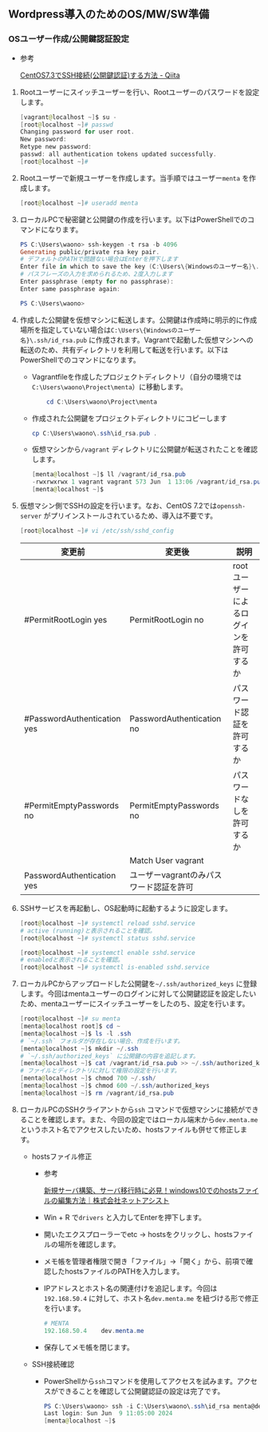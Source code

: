 ## Wordpress導入のためのOS/MW/SW準備

### OSユーザー作成/公開鍵認証設定

- 参考
    
    [CentOS7.3でSSH接続(公開鍵認証)する方法 - Qiita](https://qiita.com/uhooi/items/137de4578534c8e7e7f2)
    
1. Rootユーザーにスイッチユーザーを行い、Rootユーザーのパスワードを設定します。
    
    ```powershell
    [vagrant@localhost ~]$ su -
    [root@localhost ~]# passwd
    Changing password for user root.
    New password:
    Retype new password:
    passwd: all authentication tokens updated successfully.
    [root@localhost ~]#
    ```
    
2. Rootユーザーで新規ユーザーを作成します。当手順ではユーザー`menta` を作成します。
    
    ```powershell
    [root@localhost ~]# useradd menta
    ```
    
3. ローカルPCで秘密鍵と公開鍵の作成を行います。以下はPowerShellでのコマンドになります。
    
    ```powershell
    PS C:\Users\waono> ssh-keygen -t rsa -b 4096
    Generating public/private rsa key pair.
    # デフォルトのPATHで問題ない場合はEnterを押下します
    Enter file in which to save the key (C:\Users\{Windowsのユーザー名}\.ssh/id_rsa):
    # パスフレーズの入力を求められるため、2度入力します
    Enter passphrase (empty for no passphrase):
    Enter same passphrase again:
    
    PS C:\Users\waono>
    ```
    
4. 作成した公開鍵を仮想マシンに転送します。公開鍵は作成時に明示的に作成場所を指定していない場合は`C:\Users\{Windowsのユーザー名}\.ssh/id_rsa.pub` に作成されます。Vagrantで起動した仮想マシンへの転送のため、共有ディレクトリを利用して転送を行います。以下はPowerShellでのコマンドになります。
    - Vagrantfileを作成したプロジェクトディレクトリ（自分の環境では`C:\Users\waono\Project\menta`）に移動します。
        
        ```powershell
        	cd C:\Users\waono\Project\menta
        ```
        
    - 作成された公開鍵をプロジェクトディレクトリにコピーします
        
        ```powershell
        cp C:\Users\waono\.ssh\id_rsa.pub .
        ```
        
    - 仮想マシンから`/vagrant` ディレクトリに公開鍵が転送されたことを確認します。
        
        ```powershell
        [menta@localhost ~]$ ll /vagrant/id_rsa.pub 
        -rwxrwxrwx 1 vagrant vagrant 573 Jun  1 13:06 /vagrant/id_rsa.pub
        [menta@localhost ~]$ 
        ```
        
5. 仮想マシン側でSSHの設定を行います。なお、CentOS 7.2では`openssh-server` がプリインストールされているため、導入は不要です。
    
    ```powershell
    [root@localhost ~]# vi /etc/ssh/sshd_config
    ```
    
    | 変更前 | 変更後 | 説明 |
    | --- | --- | --- |
    | #PermitRootLogin yes | PermitRootLogin no | rootユーザーによるログインを許可するか |
    | #PasswordAuthentication yes | PasswordAuthentication no | パスワード認証を許可するか |
    | #PermitEmptyPasswords no | PermitEmptyPasswords no | パスワードなしを許可するか |
    |  | Match User vagrant
      PasswordAuthentication yes | ユーザーvagrantのみパスワード認証を許可 |
6. SSHサービスを再起動し、OS起動時に起動するように設定します。
    
    ```powershell
    [root@localhost ~]# systemctl reload sshd.service
    # active (running)と表示されることを確認。
    [root@localhost ~]# systemctl status sshd.service
    
    [root@localhost ~]# systemctl enable sshd.service
    # enabledと表示されることを確認。
    [root@localhost ~]# systemctl is-enabled sshd.service
    ```
    
7. ローカルPCからアップロードした公開鍵を`~/.ssh/authorized_keys` に登録します。今回はmentaユーザーのログインに対して公開鍵認証を設定したいため、mentaユーザーにスイッチユーザーをしたのち、設定を行います。
    
    ```powershell
    [root@localhost ~]# su menta
    [menta@localhost root]$ cd ~
    [menta@localhost ~]$ ls -l .ssh
    # `~/.ssh` フォルダが存在しない場合、作成を行います。
    [menta@localhost ~]$ mkdir ~/.ssh
    # `~/.ssh/authorized_keys` に公開鍵の内容を追記します。
    [menta@localhost ~]$ cat /vagrant/id_rsa.pub >> ~/.ssh/authorized_keys
    # ファイルとディレクトリに対して権限の設定を行います。
    [menta@localhost ~]$ chmod 700 ~/.ssh/
    [menta@localhost ~]$ chmod 600 ~/.ssh/authorized_keys
    [menta@localhost ~]$ rm /vagrant/id_rsa.pub
    ```
    
8. ローカルPCのSSHクライアントから`ssh` コマンドで仮想マシンに接続ができることを確認します。また、今回の設定ではローカル端末から`dev.menta.me` というホスト名でアクセスしたいため、hostsファイルも併せて修正します。
    - hostsファイル修正
        - 参考
            
            [新規サーバ構築、サーバ移行時に必見！windows10でのhostsファイルの編集方法｜株式会社ネットアシスト](https://www.netassist.ne.jp/techblog/13744/)
            
        - Win + R で`drivers` と入力してEnterを押下します。
        - 開いたエクスプローラーでetc → hostsをクリックし、hostsファイルの場所を確認します。
        - メモ帳を管理者権限で開き「ファイル」→「開く」から、前項で確認したhostsファイルのPATHを入力します。
        - IPアドレスとホスト名の関連付けを追記します。今回は`192.168.50.4` に対して、ホスト名`dev.menta.me` を紐づける形で修正を行います。
            
            ```powershell
            # MENTA
            192.168.50.4    dev.menta.me
            ```
            
        - 保存してメモ帳を閉じます。
    - SSH接続確認
        - PowerShellから`ssh`コマンドを使用してアクセスを試みます。アクセスができることを確認して公開鍵認証の設定は完了です。
            
            ```powershell
            PS C:\Users\waono> ssh -i C:\Users\waono\.ssh\id_rsa menta@dev.menta.me
            Last login: Sun Jun  9 11:05:00 2024
            [menta@localhost ~]$
            ```
            

